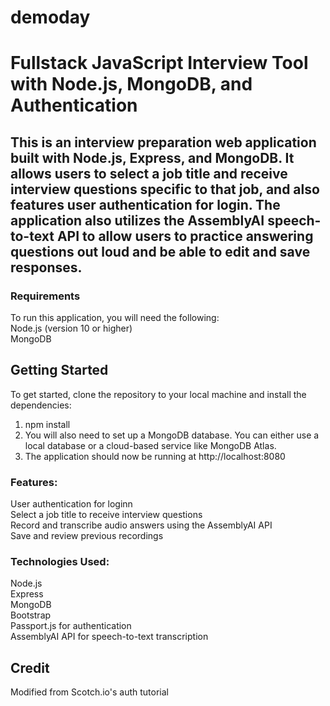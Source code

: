 # demoday
# Fullstack JavaScript Interview Tool with Node.js, MongoDB, and Authentication
## This is an interview preparation web application built with Node.js, Express, and MongoDB. It allows users to select a job title and receive interview questions specific to that job, and also features user authentication for login. The application also utilizes the AssemblyAI speech-to-text API to allow users to practice answering questions out loud and be able to edit and save responses.

### Requirements
To run this application, you will need the following:
<br>
Node.js (version 10 or higher)<br>
MongoDB

## Getting Started
To get started, clone the repository to your local machine and install the dependencies:
1. npm install
2. You will also need to set up a MongoDB database. You can either use a local database or a cloud-based service like MongoDB Atlas.
3. The application should now be running at http://localhost:8080

### Features:
User authentication for loginn<br>
Select a job title to receive interview questions<br>
Record and transcribe audio answers using the AssemblyAI API<br>
Save and review previous recordings


### Technologies Used:
Node.js<br>
Express<br>
MongoDB<br>
Bootstrap<br>
Passport.js for authentication<br>
AssemblyAI API for speech-to-text transcription


## Credit

Modified from Scotch.io's auth tutorial
